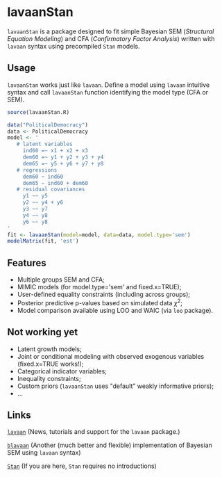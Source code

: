 # lavaanStan

`lavaanStan` is a package designed to fit simple Bayesian SEM (*Structural Equation Modeling*) and CFA (*Confirmatory Factor Analysis*) written with `lavaan` syntax using precompiled `Stan` models.

## Usage

`lavaanStan` works just like `lavaan`. Define a model using `lavaan` intuitive syntax and call `lavaanStan` function identifying the model type (CFA or SEM).

```r
source(lavaanStan.R)

data("PoliticalDemocracy")
data <- PoliticalDemocracy
model <- '
   # latent variables
     ind60 =~ x1 + x2 + x3
     dem60 =~ y1 + y2 + y3 + y4
     dem65 =~ y5 + y6 + y7 + y8
   # regressions
     dem60 ~ ind60
     dem65 ~ ind60 + dem60
   # residual covariances
     y1 ~~ y5
     y2 ~~ y4 + y6
     y3 ~~ y7
     y4 ~~ y8
     y6 ~~ y8
'
fit <- lavaanStan(model=model, data=data, model.type='sem')
modelMatrix(fit, 'est')
```

## Features

* Multiple groups SEM and CFA;
* MIMIC models (for model.type='sem' and fixed.x=TRUE);
* User-defined equality constraints (including across groups);
* Posterior predictive p-values based on simulated data $\chi^2$;
* Model comparison available using LOO and WAIC (via `loo` package).

## Not working yet

* Latent growth models;
* Joint or conditional modeling with observed exogenous variables (fixed.x=TRUE works!);
* Categorical indicator variables;
* Inequality constraints;
* Custom priors (`lavaanStan` uses "default" weakly informative priors);
* ...

## Links

[`lavaan`](http://lavaan.ugent.be/) (News, tutorials and support for the `lavaan` package.)

[`blavaan`](https://github.com/ecmerkle/blavaan) (Another (much better and flexible) implementation of Bayesian SEM using `lavaan` syntax)

[`Stan`](http://mc-stan.org/) (If you are here, `Stan` requires no introductions)
